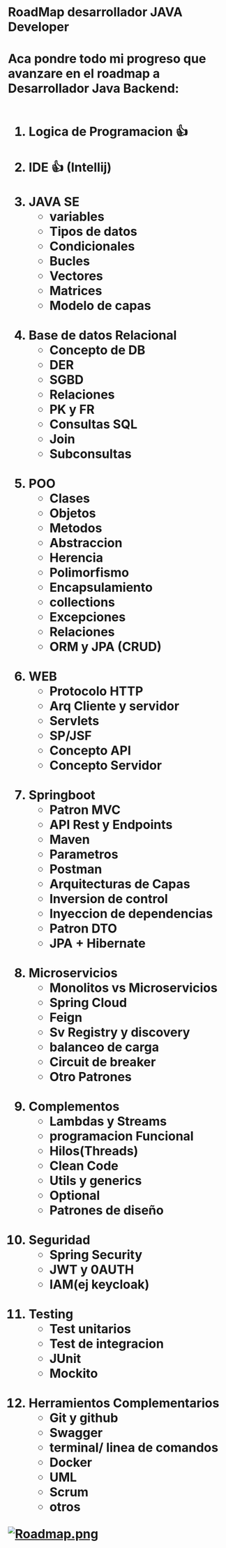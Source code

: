 <h1>RoadMap desarrollador JAVA Developer<h1>
Aca pondre todo mi progreso que avanzare en el roadmap a Desarrollador Java Backend:

<br>
<ol>
  <br>
    <li>Logica de Programacion 👍</li>
    <br>
    <li>IDE 👍 (Intellij)</li>
    <br>
    <li>JAVA SE
        <ul>
            <li>variables</li>
            <li>Tipos de datos</li>
            <li>Condicionales</li>
            <li>Bucles</li>
            <li>Vectores</li>
            <li>Matrices</li>
            <li>Modelo de capas</li>
        </ul>
    </li>
    <br>
    <li>Base de datos Relacional
        <ul>
            <li> Concepto de DB</li>
            <li>DER</li>
            <li>SGBD</li>
            <li> Relaciones</li>
            <li>PK y FR
            <li>Consultas SQL</li>
            <li>Join</li>
            <li>Subconsultas </li>
        </ul>
    </li>
    <br>
    <li>POO
        <ul>
            <li> Clases</li>
            <li>Objetos</li>
            <li>Metodos</li>
            <li>Abstraccion</li>
            <li>Herencia</li>
            <li>Polimorfismo</li>
            <li>Encapsulamiento</li>
            <li>collections</li>
            <li>Excepciones</li>
            <li>Relaciones</li>
            <li>ORM y JPA (CRUD)</li>
        </ul>
    </li>
    <br>
    <li>WEB
        <ul>
           <li>Protocolo HTTP</li>
           <li>Arq Cliente y servidor</li>
           <li>Servlets</li>
           <li>SP/JSF</li>
           <li>Concepto API</li>
           <li>Concepto Servidor</li> 
        </ul>
    </li>
    <br>
    <li>Springboot
        <ul>
            <li>Patron MVC</li>
            <li>API Rest y Endpoints</li>
            <li>Maven</li>
            <li>Parametros</li>
            <li>Postman</li>
            <li>Arquitecturas de Capas</li>
            <li>Inversion de control</li>
            <li>Inyeccion de dependencias</li>
            <li>Patron DTO</li>
            <li>JPA + Hibernate</li>
        </ul>
    </li>
    <br>
    <li>Microservicios
        <ul>
            <li>Monolitos vs Microservicios</li>
            <li>Spring Cloud</li>
            <li>Feign</li>
            <li>Sv Registry y discovery</li>
            <li>balanceo de carga</li>
            <li>Circuit de breaker</li>
            <li>Otro Patrones</li>
        </ul>
    </li>
    <br>
    <li>Complementos
        <ul>
            <li>Lambdas y Streams</li>
            <li>programacion Funcional</li>
            <li>Hilos(Threads)</li>
            <li>Clean Code</li>
            <li>Utils y generics</li>
            <li>Optional</li>
            <li>Patrones de diseño</li>
        </ul>
    </li>
    <br>
    <li>Seguridad
        <ul>
            <li>Spring Security</li>
            <li>JWT y 0AUTH</li>
            <li>IAM(ej keycloak)</li>
        </ul>
    </li>
    <br>
    <li>Testing
        <ul>
            <li>Test unitarios</li>
            <li>Test de integracion</li>
            <li>JUnit</li>
            <li>Mockito</li>
        </ul>
    </li>
    <br>
    <li>Herramientos Complementarios
        <ul>
            <li>Git y github</li>
            <li>Swagger</li>
            <li>terminal/ linea de comandos</li>
            <li>Docker</li>
            <li>UML</li>
            <li>Scrum</li>
            <li>otros</li>
        </ul>
    </li>
</ol>


[![Roadmap.png](https://i.postimg.cc/yd9xKdSR/Roadmap.png)](https://postimg.cc/qhJ4XpwB)
